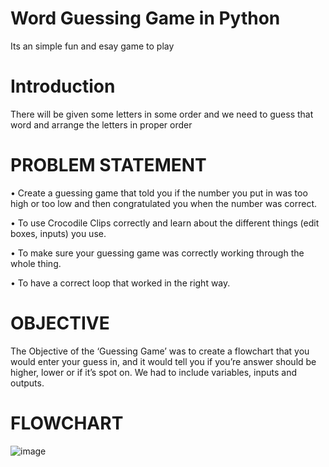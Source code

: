# Word Guessing Game in Python
Its an simple fun and esay game to play


#  Introduction
There will be given some letters in some order and we need to guess that word and arrange the letters in proper order

# PROBLEM STATEMENT
•	Create a guessing game that told you if the number you put in was too high or too low and then congratulated you when the number was correct.
 
•	To use Crocodile Clips correctly and learn about the different things (edit boxes, inputs) you use.
 
 
•	To make sure your guessing game was correctly working through the whole thing.
 
•	To have a correct loop that worked in the right way.

# OBJECTIVE
The Objective of   the ‘Guessing Game’ was to create a flowchart that you would enter your guess in, and it would tell you if you’re answer should be higher, lower or if it’s spot on. We had to include variables, inputs and outputs.

# FLOWCHART
![image](https://user-images.githubusercontent.com/87629978/162556075-26aad897-9713-4526-abd6-e0f19a6cf715.png)

